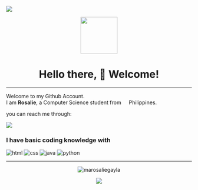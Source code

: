 ![](https://komarev.com/ghpvc/?username=your-github-username)
<p align="center" ><img src="https://64.media.tumblr.com/7a2c8a4e95b83266f60bf8f44e074926/9e53aa2b8d88992a-cc/s400x600/a8fbcb8815eb9df66451d89261a220c2381eb025.gif" width="100"></p>
    <h1 align="center"> Hello there, 👋 Welcome! </h1>
    <hr size="50">
<p>Welcome to my Github Account. <br> I am <strong>Rosalie</strong>, a Computer Science student from <img src="https://cdn-icons-png.flaticon.com/512/197/197561.png" width="13"> Philippines. </p>
<p> you can reach me through: </p> 
<a href="mailto:ma.rosaliegayla@gmail.com"><img src="https://img.shields.io/badge/Gmail-D14836?style=for-the-badge&logo=gmail&logoColor=white"></a>
<h3>I have basic coding knowledge with</h3>
<p>
    <img src="https://img.shields.io/badge/HTML-239120?style=for-the-badge&logo=html5&logoColor=white" alt="html">
    <img src="https://img.shields.io/badge/CSS-239120?&style=for-the-badge&logo=css3&logoColor=white" alt="css">
    <img src="https://img.shields.io/badge/Java-ED8B00?style=for-the-badge&logo=java&logoColor=white" alt="java">
    <img src="https://img.shields.io/badge/Python-3776AB?style=for-the-badge&logo=python&logoColor=white" alt="python">
</p> 
 <hr size="50">
    <p align="center"> <img src="https://github-readme-stats.vercel.app/api?username=marosaliegayla&show_icons=true&theme=swift" alt="marosaliegayla" />
</p>
<p align="center"> <img src="https://github-readme-stats.vercel.app/api/top-langs/?username=marosaliegayla">
